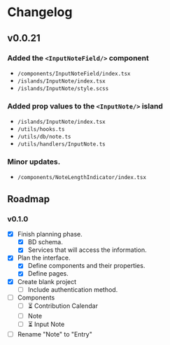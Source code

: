 # Changelog

## v0.0.21

### Added the `<InputNoteField/>` component
  - `/components/InputNoteField/index.tsx`
  - `/islands/InputNote/index.tsx`
  - `/islands/InputNote/style.scss`

### Added prop values to the `<InputNote/>` island
  - `/islands/InputNote/index.tsx`
  - `/utils/hooks.ts`
  - `/utils/db/note.ts`
  - `/utils/handlers/InputNote.ts`

### Minor updates.
  - `/components/NoteLengthIndicator/index.tsx`

## Roadmap

### v0.1.0

- [x] Finish planning phase.
  - [x] BD schema.
  - [x] Services that will access the information.
- [x] Plan the interface.
  - [x] Define components and their properties.
  - [x] Define pages.
- [x] Create blank project
  - [ ] Include authentication method.
- [ ] Components
  - [ ] ⏳ Contribution Calendar
  - [ ] Note
  - [ ] ⏳ Input Note
- [ ] Rename "Note" to "Entry"
